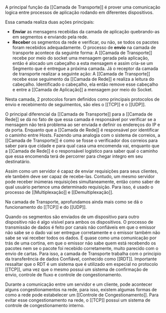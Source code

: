 A principal função da [[Camada de Transporte]] é prover  uma comunicação logica entre processos de aplicação rodando em diferentes dispositivos.

Essa camada realiza duas ações principais:
* **Enviar** as mensagens recebidas da camada de aplicação quebrando-as em segmentos e enviando pela rede.
* **Receber** os segmentos da rede e verificar, ou não, se todos os pacotes foram recebidos adequadamente.
O processo de **envio** na camada de transporte acontece da seguinte forma:
	A [[Camada de Transporte]] recebe por meio do socket uma mensagem gerada pela aplicação, então é alocado um cabeçalho a esta mensagem e assim cria-se um Segmento que é entregue a próxima camada.
Já o receptor da camada de transporte realizar a seguinte ação:
	A [[Camada de Transporte]] recebe esse seguimento da [[Camada de Rede]] e realiza a leitura do cabeçalho. Identificado o cabeçalho, ela então remove esse cabeçalho e entre a [[Camada de Aplicação]] a mensagem por meio do Socket.

Nesta camada, 2 protocolos foram definidos como principais protocolos de envio e recebimento de seguimentos, são eles o [[TCP]] e o [[UDP]].

O principal diferencial da [[Camada de Transporte]] para a [[Camada de Rede]] se dá no fato de que essa camada é responsável por verificar se a mensagem não terá problema ao ser enviada e definir os endereços do IP e da porta. Enquanto que a [[Camada de Rede]] é responsável por identificar o caminho entre Hosts.
Fazendo uma analogia com o sistema de correios, a [[Camada de Transporte]] é como se fosse o verificador dos correios para saber para que cidade e para qual casa uma encomenda vai, enquanto que a [[Camada de Rede]] é o responsável logístico para saber qual o caminho que essa encomenda terá de percorrer para chegar integro em seu destinatário.

Assim como um servidor é capaz de enviar requisições para seus clientes, ele também deve ser capaz de recebe-las. Contudo, um mesmo servidor pode receber inúmeras requisições simultaneamente, então como saber de qual usuário pertence uma determinado requisição. Para isso, é usado o processo de [[Multiplexação]] e [[Demultiplexação]].

Na camada de Transporte, aprofundamos ainda mais como se dá o funcionamento do [[TCP]] e do [[UDP]].

Quando os segmentos são enviados de um dispositivo para outro dispositivo não é algo visível para ambos os dispositivos. O processo de transmissão de dados é feito por canais não confiáveis em que o emissor não sabe se o dado vai ser entregue corretamente e o emissor também não sabe se vai receber todos os dados. É quase como uma comunicação por trás de uma cortina, em que o emissor não sabe quem está recebendo os pacotes nem se o pacote foi recebido corretamente, muito parecido com o envio de cartas. 
Para isso, a camada de Transporte trabalha com o principio da transferência de dados Confiável, conhecido como [[RDT]]. Importante ressaltar que o RDT é um sistema que é utilizado em especial no protocolo [[TCP]], uma vez que o mesmo possui um sistema de confirmação de envio, controle de fluxo e controle de congestionamento.

Durante a comunicação entre um servidor e um cliente, pode acontecer alguns congestionamentos na rede, para isso, existem algumas formas de como a rede pode estabelecer um [[Controle de Congestionamento]]. Para evitar esse congestionamento na rede, o [[TCP]] possui um sistema de controle de congestionamento interno. 